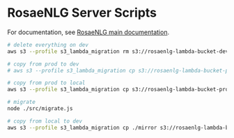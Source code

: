 # RosaeNLG Server Scripts

For documentation, see [RosaeNLG main documentation](https://rosaenlg.org).

```bash
# delete everything on dev
aws s3 --profile s3_lambda_migration rm s3://rosaenlg-lambda-bucket-dev --recursive

# copy from prod to dev
# aws s3 --profile s3_lambda_migration cp s3://rosaenlg-lambda-bucket-prod/ s3://rosaenlg-lambda-bucket-dev/ --recursive

# copy from prod to local
aws s3 --profile s3_lambda_migration cp s3://rosaenlg-lambda-bucket-prod/ ./mirror --recursive

# migrate
node ./src/migrate.js

# copy from local to dev
aws s3 --profile s3_lambda_migration cp ./mirror s3://rosaenlg-lambda-bucket-dev/ --recursive
```
